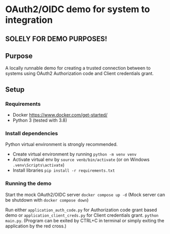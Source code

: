 # OAuth2/OIDC demo for system to integration

## SOLELY FOR DEMO PURPOSES!

## Purpose

A locally runnable demo for creating a trusted connection between to systems using OAuth2 Authorization code and Client credentials grant.

## Setup

### Requirements

* Docker https://www.docker.com/get-started/
* Python 3 (tested with 3.8)

### Install dependencies

Python virtual environment is strongly recommended.

* Create virtual environment by running `python -m venv venv`
* Activate virtual env by `source venb/bin/activate` (or on Windows `.venv\Scripts\activate`)
* Install libraries `pip install -r requirements.txt`

### Running the demo

Start the mock OAuth2/OIDC server `docker compose up -d` (Mock server can be shutdown with `docker compose down`)

Run either `application_auth_code.py` for Authorization code grant based demo or `application_client_creds.py` for Client credentials grant. `python main.py`. (Program can be exited by CTRL+C in terminal or simply exiting the application by the red cross.)
